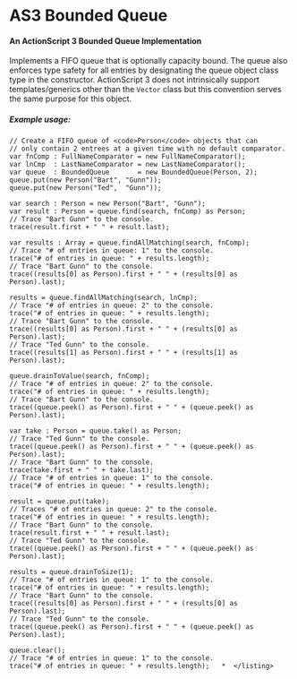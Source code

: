 AS3 Bounded Queue
============

#### An ActionScript 3 Bounded Queue Implementation

Implements a FIFO queue that is optionally capacity bound.  The queue also enforces type safety for all entries by designating the queue object class type in the constructor.  ActionScript 3 does not intrinsically support templates/generics other than the `Vector` class but this convention serves the same purpose for this object.


##### Example usage:

	// Create a FIFO queue of <code>Person</code> objects that can 
	// only contain 2 entrees at a given time with no default comparator.
	var fnComp : FullNameComparator = new FullNameComparator();           
	var lnCmp  : LastNameComparator = new LastNameComparator();
	var queue  : BoundedQueue       = new BoundedQueue(Person, 2);
	queue.put(new Person("Bart", "Gunn"));
	queue.put(new Person("Ted",  "Gunn"));
	        
	var search : Person = new Person("Bart", "Gunn");
	var result : Person = queue.find(search, fnComp) as Person;
	// Trace "Bart Gunn" to the console.
	trace(result.first + " " + result.last);
	        
	var results : Array = queue.findAllMatching(search, fnComp);
	// Trace "# of entries in queue: 1" to the console.
	trace("# of entries in queue: " + results.length);
	// Trace "Bart Gunn" to the console.
	trace((results[0] as Person).first + " " + (results[0] as Person).last);
	        
	results = queue.findAllMatching(search, lnCmp);
	// Trace "# of entries in queue: 2" to the console.
	trace("# of entries in queue: " + results.length);
	// Trace "Bart Gunn" to the console.
	trace((results[0] as Person).first + " " + (results[0] as Person).last);
	// Trace "Ted Gunn" to the console.
	trace((results[1] as Person).first + " " + (results[1] as Person).last);
	        
	queue.drainToValue(search, fnComp);
	// Trace "# of entries in queue: 2" to the console.
	trace("# of entries in queue: " + results.length);
	// Trace "Bart Gunn" to the console.
	trace((queue.peek() as Person).first + " " + (queue.peek() as Person).last);
	        
	var take : Person = queue.take() as Person;
	// Trace "Ted Gunn" to the console.
	trace((queue.peek() as Person).first + " " + (queue.peek() as Person).last);
	// Trace "Bart Gunn" to the console.
	trace(take.first + " " + take.last);    
	// Trace "# of entries in queue: 1" to the console.
	trace("# of entries in queue: " + results.length);
	        
	result = queue.put(take);
	// Traces "# of entries in queue: 2" to the console.
	trace("# of entries in queue: " + results.length);
	// Trace "Bart Gunn" to the console.
	trace(result.first + " " + result.last);
	// Trace "Ted Gunn" to the console.
	trace((queue.peek() as Person).first + " " + (queue.peek() as Person).last);
	        
	results = queue.drainToSize(1);
	// Trace "# of entries in queue: 1" to the console.
	trace("# of entries in queue: " + results.length);
	// Trace "Bart Gunn" to the console.
	trace((results[0] as Person).first + " " + (results[0] as Person).last);
	// Trace "Ted Gunn" to the console.
	trace((queue.peek() as Person).first + " " + (queue.peek() as Person).last);
	        
	queue.clear();
	// Trace "# of entries in queue: 1" to the console.
	trace("# of entries in queue: " + results.length);   *  </listing>
